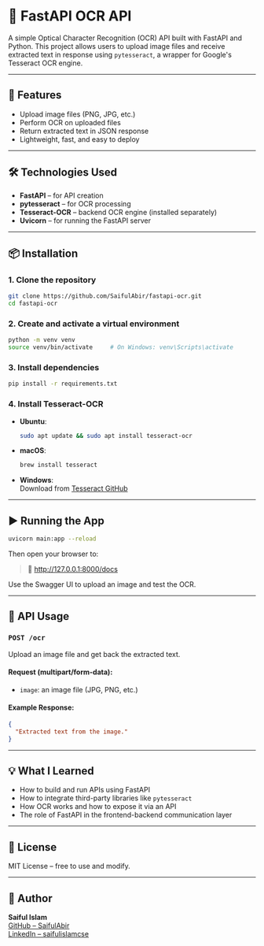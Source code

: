 # 🧾 FastAPI OCR API

A simple Optical Character Recognition (OCR) API built with FastAPI and Python. This project allows users to upload image files and receive extracted text in response using `pytesseract`, a wrapper for Google's Tesseract OCR engine.

---

## 🚀 Features

- Upload image files (PNG, JPG, etc.)
- Perform OCR on uploaded files
- Return extracted text in JSON response
- Lightweight, fast, and easy to deploy

---

## 🛠️ Technologies Used

- **FastAPI** – for API creation
- **pytesseract** – for OCR processing
- **Tesseract-OCR** – backend OCR engine (installed separately)
- **Uvicorn** – for running the FastAPI server

---

## 📦 Installation

### 1. Clone the repository

```bash
git clone https://github.com/SaifulAbir/fastapi-ocr.git
cd fastapi-ocr
```

### 2. Create and activate a virtual environment

```bash
python -m venv venv
source venv/bin/activate     # On Windows: venv\Scripts\activate
```

### 3. Install dependencies

```bash
pip install -r requirements.txt
```

### 4. Install Tesseract-OCR

- **Ubuntu**:
  ```bash
  sudo apt update && sudo apt install tesseract-ocr
  ```

- **macOS**:
  ```bash
  brew install tesseract
  ```

- **Windows**:  
  Download from [Tesseract GitHub](https://github.com/UB-Mannheim/tesseract/wiki)

---

## ▶️ Running the App

```bash
uvicorn main:app --reload
```

Then open your browser to:

> 📍 http://127.0.0.1:8000/docs

Use the Swagger UI to upload an image and test the OCR.

---

## 📝 API Usage

### `POST /ocr`

Upload an image file and get back the extracted text.

#### Request (multipart/form-data):

- `image`: an image file (JPG, PNG, etc.)

#### Example Response:

```json
{
  "Extracted text from the image."
}
```

---

## 💡 What I Learned

- How to build and run APIs using FastAPI
- How to integrate third-party libraries like `pytesseract`
- How OCR works and how to expose it via an API
- The role of FastAPI in the frontend-backend communication layer

---

## 📄 License

MIT License – free to use and modify.

---

## 👤 Author

**Saiful Islam**  
[GitHub – SaifulAbir](https://github.com/SaifulAbir)  
[LinkedIn – saifulislamcse](https://www.linkedin.com/in/saifulislamcse)
